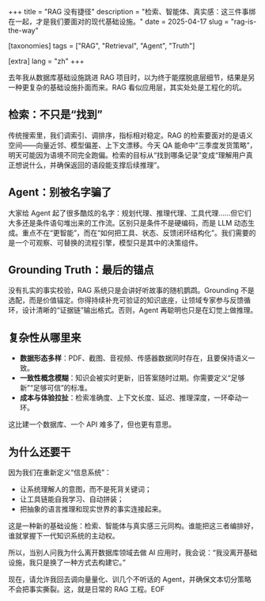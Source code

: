 +++
title = "RAG 没有捷径"
description = "检索、智能体、真实感：这三件事绑在一起，才是我们要面对的现代基础设施。"
date = 2025-04-17
slug = "rag-is-the-way"

[taxonomies]
tags = ["RAG", "Retrieval", "Agent", "Truth"]

[extra]
lang = "zh"
+++

去年我从数据库基础设施跳进 RAG 项目时，以为终于能摆脱底层细节，结果是另一种更复杂的基础设施扑面而来。RAG 看似应用层，其实处处是工程化的坑。

## 检索：不只是“找到”

传统搜索里，我们调索引、调排序，指标相对稳定。RAG 的检索要面对的是语义空间——向量近邻、模型偏差、上下文漂移。今天 QA 能命中“三季度发货策略”，明天可能因为语境不同完全跑偏。检索的目标从“找到哪条记录”变成“理解用户真正想说什么，并确保返回的语段能支撑后续推理”。

## Agent：别被名字骗了

大家给 Agent 起了很多酷炫的名字：规划代理、推理代理、工具代理……但它们大多还是条件语句堆出来的工作流。区别只是条件不是硬编码，而是 LLM 动态生成。重点不在“更智能”，而在“如何把工具、状态、反馈闭环结构化”。我们需要的是一个可观察、可替换的流程引擎，模型只是其中的决策组件。

## Grounding Truth：最后的锚点

没有扎实的事实校验，RAG 系统只是会讲好听故事的随机鹦鹉。Grounding 不是选配，而是价值锚定。你得持续补充可验证的知识底座，让领域专家参与反馈循环，设计清晰的“证据链”输出格式。否则，Agent 再聪明也只是在幻觉上做推理。

## 复杂性从哪里来

- **数据形态多样**：PDF、截图、音视频、传感器数据同时存在，且要保持语义一致。
- **一致性概念模糊**：知识会被实时更新，旧答案随时过期。你需要定义“足够新”“足够可信”的标准。
- **成本与体验拉扯**：检索准确度、上下文长度、延迟、推理深度，一环牵动一环。

这比建一个数据库、一个 API 难多了，但也更有意思。

## 为什么还要干

因为我们在重新定义“信息系统”：

- 让系统理解人的意图，而不是死背关键词；
- 让工具链能自我学习、自动拼装；
- 把抽象的语言推理和现实世界的事实连接起来。

这是一种新的基础设施：检索、智能体与真实感三元同构。谁能把这三者编排好，谁就掌握下一代知识系统的主动权。

所以，当别人问我为什么离开数据库领域去做 AI 应用时，我会说：“我没离开基础设施，我只是换了一种方式去构建它。”

现在，请允许我回去调向量量化、训几个不听话的 Agent，并确保文本切分策略不会把事实撕裂。这，就是日常的 RAG 工程。EOF
